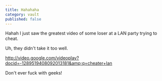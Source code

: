 ```yaml
---
title: Hahahaha
category: vault
published: false
---
```


Hahah I just saw the greatest video of some loser at a LAN party trying to
cheat.

Uh, they didn't take it too well.

<http://video.google.com/videoplay?docid=-1289519408092013181&amp;q=cheater+lan>

Don't ever fuck with geeks!
